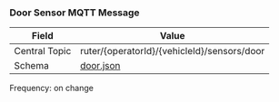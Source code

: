 ### Door Sensor MQTT Message
| Field         | Value                                       |
|---------------|---------------------------------------------|
| Central Topic | ruter/{operatorId}/{vehicleId}/sensors/door |
| Schema        | [ door.json ](json-schemas/door.json)       |

Frequency: on change
